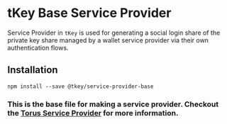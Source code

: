 # tKey Base Service Provider

Service Provider in `tKey` is used for generating a social login share of the private key share managed by a wallet service provider via
their own authentication flows. 

## Installation

```shell
npm install --save @tkey/service-provider-base
```

### This is the base file for making a service provider. Checkout the [Torus Service Provider](https://web3auth.io/docs/sdk/self-host/service-provider) for more information.